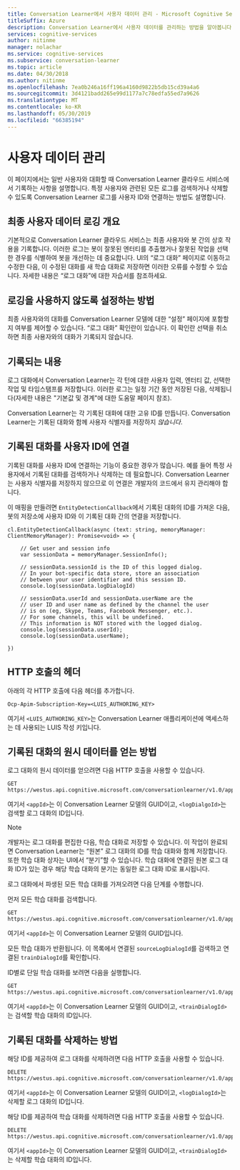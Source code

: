 ```yaml
---
title: Conversation Learner에서 사용자 데이터 관리 - Microsoft Cognitive Services | Microsoft Docs
titleSuffix: Azure
description: Conversation Learner에서 사용자 데이터를 관리하는 방법을 알아봅니다.
services: cognitive-services
author: nitinme
manager: nolachar
ms.service: cognitive-services
ms.subservice: conversation-learner
ms.topic: article
ms.date: 04/30/2018
ms.author: nitinme
ms.openlocfilehash: 7ea0b246a16ff196a4160d9822b5db15cd39a4a6
ms.sourcegitcommit: 3d4121badd265e99d1177a7c78edfa55ed7a9626
ms.translationtype: MT
ms.contentlocale: ko-KR
ms.lasthandoff: 05/30/2019
ms.locfileid: "66385194"
---
```

# <a name="managing-user-data"></a>사용자 데이터 관리

이 페이지에서는 일반 사용자와 대화할 때 Conversation Learner 클라우드 서비스에서 기록하는 사항을 설명합니다.  특정 사용자와 관련된 모든 로그를 검색하거나 삭제할 수 있도록 Conversation Learner 로그를 사용자 ID와 연결하는 방법도 설명합니다.

## <a name="overview-of-end-user-data-logging"></a>최종 사용자 데이터 로깅 개요

기본적으로 Conversation Learner 클라우드 서비스는 최종 사용자와 봇 간의 상호 작용을 기록합니다.  이러한 로그는 봇이 잘못된 엔터티를 추출했거나 잘못된 작업을 선택한 경우를 식별하여 봇을 개선하는 데 중요합니다.  UI의 “로그 대화” 페이지로 이동하고 수정한 다음, 이 수정된 대화를 새 학습 대화로 저장하면 이러한 오류를 수정할 수 있습니다. 자세한 내용은 “로그 대화”에 대한 자습서를 참조하세요.

## <a name="how-to-disable-logging"></a>로깅을 사용하지 않도록 설정하는 방법

최종 사용자와의 대화를 Conversation Learner 모델에 대한 “설정” 페이지에 포함할지 여부를 제어할 수 있습니다.  “로그 대화” 확인란이 있습니다.  이 확인란 선택을 취소하면 최종 사용자와의 대화가 기록되지 않습니다.

## <a name="what-is-logged"></a>기록되는 내용 

로그 대화에서 Conversation Learner는 각 턴에 대한 사용자 입력, 엔터티 값, 선택한 작업 및 타임스탬프를 저장합니다.  이러한 로그는 일정 기간 동안 저장된 다음, 삭제됩니다(자세한 내용은 "기본값 및 경계"에 대한 도움말 페이지 참조).  

Conversation Learner는 각 기록된 대화에 대한 고유 ID를 만듭니다.  Conversation Learner는 기록된 대화와 함께 사용자 식별자를 저장하지 *않습니다*.  

## <a name="associating-logged-dialogs-with-a-user-id"></a>기록된 대화를 사용자 ID에 연결

기록된 대화를 사용자 ID에 연결하는 기능이 중요한 경우가 많습니다. 예를 들어 특정 사용자에서 기록된 대화를 검색하거나 삭제하는 데 필요합니다.  Conversation Learner는 사용자 식별자를 저장하지 않으므로 이 연결은 개발자의 코드에서 유지 관리해야 합니다.  

이 매핑을 만들려면 `EntityDetectionCallback`에서 기록된 대화의 ID를 가져온 다음, 봇의 저장소에 사용자 ID와 이 기록된 대화 간의 연결을 저장합니다.  

```
cl.EntityDetectionCallback(async (text: string, memoryManager: ClientMemoryManager): Promise<void> => {

    // Get user and session info
    var sessionData = memoryManager.SessionInfo();

    // sessionData.sessionId is the ID of this logged dialog.
    // In your bot-specific data store, store an association
    // between your user identifier and this session ID.
    console.log(sessionData.logDialogId)

    // sessionData.userId and sessionData.userName are the 
    // user ID and user name as defined by the channel the user
    // is on (eg, Skype, Teams, Facebook Messenger, etc.).
    // For some channels, this will be undefined.
    // This information is NOT stored with the logged dialog.
    console.log(sessionData.userId);
    console.log(sessionData.userName);

})
```

## <a name="headers-for-http-calls"></a>HTTP 호출의 헤더

아래의 각 HTTP 호출에 다음 헤더를 추가합니다.

```
Ocp-Apim-Subscription-Key=<LUIS_AUTHORING_KEY>
```

여기서 `<LUIS_AUTHORING_KEY>`는 Conversation Learner 애플리케이션에 액세스하는 데 사용되는 LUIS 작성 키입니다.

## <a name="how-to-obtain-raw-data-for-a-logged-dialog"></a>기록된 대화의 원시 데이터를 얻는 방법

로그 대화의 원시 데이터를 얻으려면 다음 HTTP 호출을 사용할 수 있습니다.

```
GET https://westus.api.cognitive.microsoft.com/conversationlearner/v1.0/app/<appId>/logdialog/<logDialogId>
```

여기서 `<appId>`는 이 Conversation Learner 모델의 GUID이고, `<logDialgoId>`는 검색할 로그 대화의 ID입니다.  

> [!NOTE]
> 개발자는 로그 대화를 편집한 다음, 학습 대화로 저장할 수 있습니다.  이 작업이 완료되면 Conversation Learner는 “원본” 로그 대화의 ID를 학습 대화와 함께 저장합니다.  또한 학습 대화 상자는 UI에서 “분기”할 수 있습니다. 학습 대화에 연결된 원본 로그 대화 ID가 있는 경우 해당 학습 대화의 분기는 동일한 로그 대화 ID로 표시됩니다.

로그 대화에서 파생된 모든 학습 대화를 가져오려면 다음 단계를 수행합니다.

먼저 모든 학습 대화를 검색합니다.

```
GET https://westus.api.cognitive.microsoft.com/conversationlearner/v1.0/app/<appId>/traindialogs
```

여기서 `<appId>`는 이 Conversation Learner 모델의 GUID입니다.  

모든 학습 대화가 반환됩니다.  이 목록에서 연결된 `sourceLogDialogId`를 검색하고 연결된 `trainDialogId`를 확인합니다. 

ID별로 단일 학습 대화를 보려면 다음을 실행합니다.

```
GET https://westus.api.cognitive.microsoft.com/conversationlearner/v1.0/app/<appId>/traindialog/<trainDialogId>
```

여기서 `<appId>`는 이 Conversation Learner 모델의 GUID이고, `<trainDialogId>`는 검색할 학습 대화의 ID입니다.  

## <a name="how-to-delete-a-logged-dialog"></a>기록된 대화를 삭제하는 방법

해당 ID를 제공하여 로그 대화를 삭제하려면 다음 HTTP 호출을 사용할 수 있습니다.

```
DELETE https://westus.api.cognitive.microsoft.com/conversationlearner/v1.0/app/<appId>/logdialog/<logDialogId>
```

여기서 `<appId>`는 이 Conversation Learner 모델의 GUID이고, `<logDialogId>`는 삭제할 로그 대화의 ID입니다. 

해당 ID를 제공하여 학습 대화를 삭제하려면 다음 HTTP 호출을 사용할 수 있습니다.

```
DELETE https://westus.api.cognitive.microsoft.com/conversationlearner/v1.0/app/<appId>/traindialog/<trainDialogId>
```

여기서 `<appId>`는 이 Conversation Learner 모델의 GUID이고, `<trainDialogId>`는 삭제할 학습 대화의 ID입니다. 
